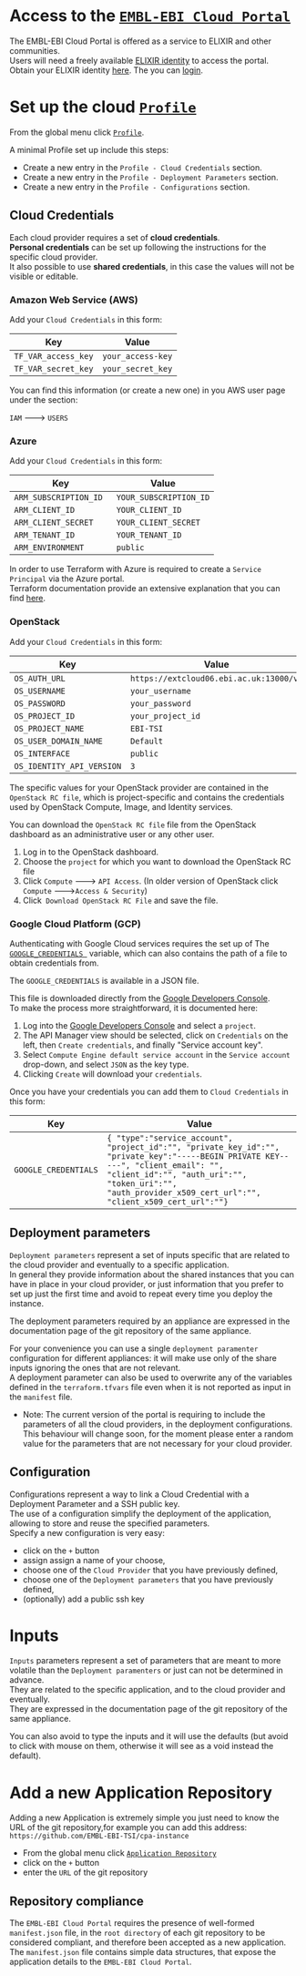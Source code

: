# Access to the [`EMBL-EBI Cloud Portal`](https://portal.tsi.ebi.ac.uk)

The EMBL-EBI Cloud Portal is offered as a service to ELIXIR and other communities.  
Users will need a freely available [ELIXIR identity](https://www.elixir-europe.org/services/compute/aai) to access the portal.  
Obtain your ELIXIR identity [here](https://www.elixir-europe.org/register). The you can [login](https://portal.tsi.ebi.ac.uk/welcome/login).


# Set up the cloud [`Profile`](https://portal.tsi.ebi.ac.uk/profile)

From the global menu click [`Profile`](https://portal.tsi.ebi.ac.uk/profile).  

A minimal Profile set up include this steps:

- Create a new entry in the `Profile - Cloud Credentials` section.
- Create a new entry in the `Profile - Deployment Parameters` section.
- Create a new entry in the `Profile - Configurations` section.


## Cloud Credentials

Each cloud provider requires a set of **cloud credentials**.  
**Personal credentials** can be set up following the instructions for the specific cloud provider.  
It also possible to use **shared credentials**, in this case the values will not be visible or editable.

### Amazon Web Service (AWS)
Add your `Cloud Credentials` in this form:

Key|Value
|---|---|
`TF_VAR_access_key`|`your_access-key`
`TF_VAR_secret_key`|`your_secret_key`

You can find this information (or create a new one) in you AWS user page under the section:

`IAM` ---> `USERS`

### Azure
Add your `Cloud Credentials` in this form:

Key|Value
|---|---|
`ARM_SUBSCRIPTION_ID `|`YOUR_SUBSCRIPTION_ID`
`ARM_CLIENT_ID `|`YOUR_CLIENT_ID`
`ARM_CLIENT_SECRET `|`YOUR_CLIENT_SECRET`
`ARM_TENANT_ID `|`YOUR_TENANT_ID`
`ARM_ENVIRONMENT `|`public`

In order to use Terraform with Azure is required to create a `Service Principal` via the Azure portal.  
Terraform documentation provide an extensive explanation that you can find [here](https://www.terraform.io/docs/providers/azurerm/authenticating_via_service_principal.html#creating-a-service-principal-in-the-azure-portal).

### OpenStack
Add your `Cloud Credentials` in this form:

Key|Value
|---|---|
`OS_AUTH_URL`|`https://extcloud06.ebi.ac.uk:13000/v3`
`OS_USERNAME`|`your_username`
`OS_PASSWORD`|`your_password`
`OS_PROJECT_ID`|`your_project_id `
`OS_PROJECT_NAME`|`EBI-TSI`
`OS_USER_DOMAIN_NAME`|`Default`
`OS_INTERFACE`|`public`
`OS_IDENTITY_API_VERSION`|`3`

The specific values for your OpenStack provider are contained in the `OpenStack RC file`, which is project-specific and contains the credentials used by OpenStack Compute, Image, and Identity services.

You can download the `OpenStack RC file` file from the OpenStack dashboard as an administrative user or any other user.

1. Log in to the OpenStack dashboard.
2. Choose the `project` for which you want to download the OpenStack RC file
3. Click `Compute` ---> `API Access`.
	(In older version of OpenStack click `Compute` --->`Access & Security`)
4. Click` Download OpenStack RC File` and save the file.

### Google Cloud Platform (GCP)

Authenticating with Google Cloud services requires the set up of The [`GOOGLE_CREDENTIALS `](https://developers.google.com/identity/protocols/application-default-credentials#howtheywork)
variable, which can also contains the path of a file to obtain credentials from.

The `GOOGLE_CREDENTIALS` is available in a JSON file.

This file is downloaded directly from the [Google Developers Console](https://console.developers.google.com/).  
To make the process more straightforward, it is documented here:

1. Log into the [Google Developers Console](https://console.developers.google.com/) and select a `project`.
2. The API Manager view should be selected, click on `Credentials` on the left, then `Create credentials`, and finally "Service account key".
3. Select `Compute Engine default service account` in the `Service account` drop-down, and select `JSON` as the key type.
4. Clicking `Create` will download your `credentials`.

Once you have your credentials you can add them to `Cloud Credentials` in this form:

 Key|Value
|---|---|
|`GOOGLE_CREDENTIALS`| `{ "type":"service_account", "project_id":"", "private_key_id":"", "private_key":"-----BEGIN PRIVATE KEY-----", "client_email": "", "client_id":"", "auth_uri":"", "token_uri":"", "auth_provider_x509_cert_url":"", "client_x509_cert_url":""}`


## Deployment parameters

`Deployment parameters` represent a set of inputs specific that are related to the cloud provider and eventually to a specific application.  
In general they provide information about the shared instances that you can have in place in your cloud provider, or just information that you prefer to set up just the first time and avoid to repeat every time you deploy the instance.

The deployment parameters required by an appliance are expressed in the documentation page of the git repository of the same appliance.

For your convenience you can use a single `deployment paramenter` configuration for different appliances:  it will make use only of the share inputs ignoring the ones that are not relevant.  
A deployment parameter can also be used to overwrite any of the variables defined in the `terraform.tfvars` file even when it is not reported as input in the `manifest` file.  

* Note: The current version of the portal is requiring to include the parameters of all the cloud providers, in the deployment configurations. This behaviour will change soon, for the moment please enter a random value for the parameters that are not necessary for your cloud provider.

## Configuration

Configurations represent a way to link a Cloud Credential with a Deployment Parameter and a SSH public key.  
The use of a configuration simplify the deployment of the application, allowing to store and reuse the specified parameters.  
Specify a new configuration is very easy:

 - click on the `+`  button
 - assign assign a name of your choose,
 - choose one of the `Cloud Provider` that you have previously defined,
 - choose one of the `Deployment parameters` that you have previously defined,
 - (optionally) add a public ssh key

# Inputs

`Inputs` parameters represent a set of parameters that are meant to more volatile than the `Deployment paramenters` or just can not be determined in advance.  
They are related to the specific application, and to the cloud provider and eventually.  
They are expressed in the documentation page of the git repository of the same appliance.

You can also avoid to type the inputs and it will use the defaults (but avoid to click with mouse on them, otherwise it will see as a void instead the default).

# Add a new Application Repository

Adding a new Application is extremely simple you just need to know the URL of the git repository,for example you can add this address: `https://github.com/EMBL-EBI-TSI/cpa-instance`

- From the global menu click [`Application Repository`](https://portal.tsi.ebi.ac.uk/repository)
- click on the `+`  button
- enter the `URL` of the git repository

## Repository compliance

The `EMBL-EBI Cloud Portal` requires the presence of well-formed `manifest.json` file, in the `root directory` of each git repository to be considered compliant, and therefore been accepted as a new application.  
The `manifest.json` file contains simple data structures, that expose the application details to the `EMBL-EBI Cloud Portal`.
